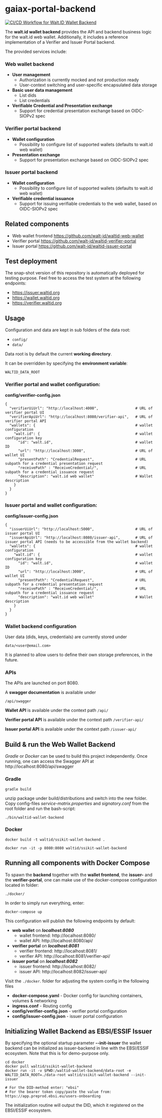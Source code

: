 # gaiax-portal-backend

[![CI/CD Workflow for Walt.ID Wallet Backend](https://github.com/walt-id/waltid-wallet-backend/actions/workflows/ci.yml/badge.svg?branch=master)](https://github.com/walt-id/waltid-wallet-backend/actions/workflows/ci.yml)

The **walt.id wallet backend** provides the API and backend business logic for the walt.id web wallet.
Additionally, it includes a reference implementation of a Verifier and Issuer Portal backend. 

The provided services include:

### Web wallet backend
* **User management**
    * Authorization is currently mocked and not production ready
    * User-context switching and user-specific encapsulated data storage
* **Basic user data management**
  * List dids
  * List credentials
* **Verifiable Credential and Presentation exchange**
  * Support for credential presentation exchange based on OIDC-SIOPv2 spec

### Verifier portal backend
* **Wallet configuration**
  * Possibility to configure list of supported wallets (defaults to walt.id web wallet) 
* **Presentation exchange**
  * Support for presentation exchange based on OIDC-SIOPv2 spec

### Issuer portal backend
* **Wallet configuration**
  * Possibility to configure list of supported wallets (defaults to walt.id web wallet)
* **Verifiable credential issuance**
  * Support for issuing verifiable credentials to the web wallet, based on OIDC-SIOPv2 spec


## Related components
* Web wallet frontend https://github.com/walt-id/waltid-web-wallet
* Verifier portal https://github.com/walt-id/waltid-verifier-portal
* Issuer portal https://github.com/walt-id/waltid-issuer-portal

## Test deployment

The snap-shot version of this repository is automatically deployed for testing purpose. Feel free to access the test system at the following endpoints:

* https://issuer.waltid.org
* https://wallet.waltid.org
* https://verifier.waltid.org

## Usage

Configuration and data are kept in sub folders of the data root:
* `config/`
* `data/`

Data root is by default the current **working directory**.

It can be overridden by specifying the **environment variable**: 

`WALTID_DATA_ROOT`

### Verifier portal and wallet configuration:

**config/verifier-config.json**

```
{
  "verifierUiUrl": "http://localhost:4000",                 # URL of verifier portal UI
  "verifierApiUrl": "http://localhost:8080/verifier-api",   # URL of verifier portal API
  "wallets": {                                              # wallet configuration
    "walt.id": {                                            # wallet configuration key
      "id": "walt.id",                                      # wallet ID
      "url": "http://localhost:3000",                       # URL of wallet UI
      "presentPath": "CredentialRequest",                   # URL subpath for a credential presentation request
      "receivePath" : "ReceiveCredential/",                 # URL subpath for a credential issuance request
      "description": "walt.id web wallet"                   # Wallet description
    }
  }
}
```

### Issuer portal and wallet configuration:

**config/issuer-config.json**

```
{
  "issuerUiUrl": "http://localhost:5000",                   # URL of issuer portal UI
  "issuerApiUrl": "http://localhost:8080/issuer-api",       # URL of issuer portal API (needs to be accessible from the wallet backend)
  "wallets": {                                              # wallet configuration
    "walt.id": {                                            # wallet configuration key
      "id": "walt.id",                                      # wallet ID
      "url": "http://localhost:3000",                       # URL of wallet UI
      "presentPath": "CredentialRequest",                   # URL subpath for a credential presentation request
      "receivePath" : "ReceiveCredential/",                 # URL subpath for a credential issuance request
      "description": "walt.id web wallet"                   # Wallet description
    }
  }
}
```

### Wallet backend configuration

User data (dids, keys, credentials) are currently stored under

`data/<user@email.com>`

It is planned to allow users to define their own storage preferences, in the future.

### APIs

The APIs are launched on port 8080.

A **swagger documentation** is available under 

`/api/swagger`

**Wallet API** is available under the context path `/api/`

**Verifier portal API** is available under the context path `/verifier-api/`

**Issuer portal API** is available under the context path `/issuer-api/`

## Build & run the Web Wallet Backend

_Gradle_ or _Docker_ can be used to build this project independently. Once running, one can access the Swagger API at http://localhost:8080/api/swagger

### Gradle

    gradle build

unzip package under build/distributions and switch into the new folder. Copy config-files _service-matrix.properties_ and _signatory.conf_ from the root folder and run the bash-script:

    ./bin/waltid-wallet-backend

### Docker

    docker build -t waltid/ssikit-wallet-backend .

    docker run -it -p 8080:8080 waltid/ssikit-wallet-backend

## Running all components with Docker Compose

To spawn the **backend** together with the **wallet frontend**, the **issuer-** and the **verifier-portal**, one can make use of the docker-compose configuration located in folder:

`./docker/`

In order to simply run everything, enter:

    docker-compose up

This configuration will publish the following endpoints by default:
* **web wallet** on _**localhost:8080**_
  * wallet frontend: http://localhost:8080/
  * wallet API: http://localhost:8080/api/
* **verifier portal** on _**localhost:8081**_
  * verifier frontend: http://localhost:8081/
  * verifier API: http://localhost:8081/verifier-api/
* **issuer portal** on _**localhost:8082**_
  * issuer frontend: http://localhost:8082/
  * issuer API: http://localhost:8082/issuer-api/
  
Visit the `./docker`. folder for adjusting the system config in the following files
* **docker-compose.yaml** - Docker config for launching containers, volumes & networking
* **ingress.conf** - Routing config
* **config/verifier-config.json** - verifier portal configuration
* **config/issuer-config.json** - issuer portal configuration

## Initializing Wallet Backend as EBSI/ESSIF Issuer

By specifying the optional startup parameter **--init-issuer** the wallet backend can be initialized as issuer-backend in line with the EBSI/ESSIF ecosystem. Note that this is for demo-purpose only.

```
cd docker
docker pull waltid/ssikit-wallet-backend
docker run -it -v $PWD:/waltid-wallet-backend/data-root -e WALTID_DATA_ROOT=./data-root waltid/ssikit-wallet-backend --init-issuer

# For the DID-method enter: "ebsi"
# For the bearer token copy/paste the value from: https://app.preprod.ebsi.eu/users-onboarding
```

The initialization routine will output the DID, which it registered on the EBSI/ESSIF ecosystem.

